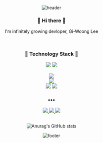 <div align="center">
  
![header](https://capsule-render.vercel.app/api?type=Waving&text=Welcome%20my%20github%20profile%20!&fontSize=30&fontAlign=50&fontColor=ffffff&color=timeGradient&height=200&animation=blink)

### 👋 Hi there 👋 
I'm infinitely growing devloper, Gi-Woong Lee

<br/>

### 🌱 Technology Stack 🌱 
<img src="https://img.shields.io/badge/Python-3776AB?style=for-the-badge&logo=python&logoColor=white">
<img src="https://img.shields.io/badge/C-A8B9CC?style=for-the-badge&logo=c&logoColor=white">

<br/>
<br/>

<img src="https://img.shields.io/badge/django-092E20?style=for-the-badge&logo=django&logoColor=white">
<br/>
<img src="https://img.shields.io/badge/MySQL-4479A1?style=for-the-badge&logo=MySQL&logoColor=white">
<br/>
<img src="https://img.shields.io/badge/aws-232F3E?style=for-the-badge&logo=amazonaws&logoColor=white">
<img src="https://img.shields.io/badge/git-F05032?style=for-the-badge&logo=git&logoColor=white">
<br/>

### •••

<a href="https://velog.io/@oro7l">
<img src="https://img.shields.io/badge/velog-20C997?style=for-the-badge&logo=velog&logoColor=white">
</a>

<a href="https://www.instagram.com/oro_7l/">
<img src="https://img.shields.io/badge/instagram-E4405F?style=for-the-badge&logo=instagram&logoColor=white">
</a>

<a href="mailto:xz305@naver.com">
<img src="https://img.shields.io/badge/mail-03C75A?style=for-the-badge&logo=naver&logoColor=white">
</a>

<br/>
<br/>

![Anurag's GitHub stats](https://github-readme-stats.vercel.app/api?username=oro7l&show_icons=true&theme=radical)

![footer](https://capsule-render.vercel.app/api?section=footer&type=Waving&color=timeGradient&height=100)
</div>

<!--
**oro7l/oro7l** is a ✨ _special_ ✨ repository because its `README.md` (this file) appears on your GitHub profile.

Here are some ideas to get you started:

- 🔭 I’m currently working on ...
- 🌱 I’m currently learning ...
- 👯 I’m looking to collaborate on ...
- 🤔 I’m looking for help with ...
- 💬 Ask me about ...
- 📫 How to reach me: ...
- 😄 Pronouns: ...
- ⚡ Fun fact: ...
-->
